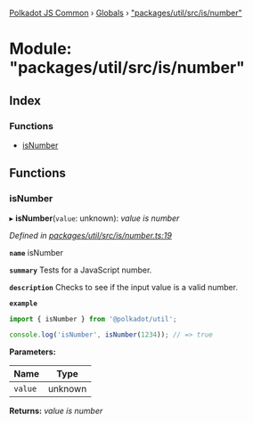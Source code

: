 [Polkadot JS Common](../README.md) › [Globals](../globals.md) › ["packages/util/src/is/number"](_packages_util_src_is_number_.md)

# Module: "packages/util/src/is/number"

## Index

### Functions

* [isNumber](_packages_util_src_is_number_.md#isnumber)

## Functions

###  isNumber

▸ **isNumber**(`value`: unknown): *value is number*

*Defined in [packages/util/src/is/number.ts:19](https://github.com/polkadot-js/common/blob/45c2afae/packages/util/src/is/number.ts#L19)*

**`name`** isNumber

**`summary`** Tests for a JavaScript number.

**`description`** 
Checks to see if the input value is a valid number.

**`example`** 
<BR>

```javascript
import { isNumber } from '@polkadot/util';

console.log('isNumber', isNumber(1234)); // => true
```

**Parameters:**

Name | Type |
------ | ------ |
`value` | unknown |

**Returns:** *value is number*
